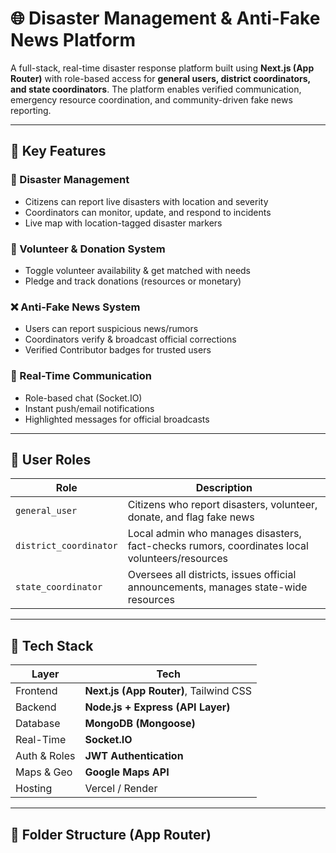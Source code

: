 # 🌐 Disaster Management & Anti-Fake News Platform

A full-stack, real-time disaster response platform built using **Next.js (App Router)** with role-based access for **general users, district coordinators, and state coordinators**. The platform enables verified communication, emergency resource coordination, and community-driven fake news reporting.

---

## 📌 Key Features

### 🚨 Disaster Management
- Citizens can report live disasters with location and severity
- Coordinators can monitor, update, and respond to incidents
- Live map with location-tagged disaster markers

### 🤝 Volunteer & Donation System
- Toggle volunteer availability & get matched with needs
- Pledge and track donations (resources or monetary)

### ❌ Anti-Fake News System
- Users can report suspicious news/rumors
- Coordinators verify & broadcast official corrections
- Verified Contributor badges for trusted users

### 💬 Real-Time Communication
- Role-based chat (Socket.IO)
- Instant push/email notifications
- Highlighted messages for official broadcasts

---

## 👥 User Roles

| Role               | Description |
|--------------------|-------------|
| `general_user`     | Citizens who report disasters, volunteer, donate, and flag fake news |
| `district_coordinator` | Local admin who manages disasters, fact-checks rumors, coordinates local volunteers/resources |
| `state_coordinator`    | Oversees all districts, issues official announcements, manages state-wide resources |

---

## 🧱 Tech Stack

| Layer         | Tech                             |
|---------------|----------------------------------|
| Frontend      | **Next.js (App Router)**, Tailwind CSS |
| Backend       | **Node.js + Express (API Layer)** |
| Database      | **MongoDB (Mongoose)**           |
| Real-Time     | **Socket.IO**                    |
| Auth & Roles  | **JWT Authentication**           |
| Maps & Geo    | **Google Maps API**              |
| Hosting       | Vercel / Render                  |

---

## 📁 Folder Structure (App Router)

